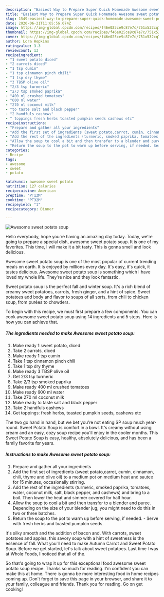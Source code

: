 ```yaml
---
description: "Easiest Way to Prepare Super Quick Homemade Awesome sweet potato soup"
title: "Easiest Way to Prepare Super Quick Homemade Awesome sweet potato soup"
slug: 1549-easiest-way-to-prepare-super-quick-homemade-awesome-sweet-potato-soup
date: 2020-06-21T11:05:56.074Z
image: https://img-global.cpcdn.com/recipes/f46e025ce9c87e7c/751x532cq70/awesome-sweet-potato-soup-recipe-main-photo.jpg
thumbnail: https://img-global.cpcdn.com/recipes/f46e025ce9c87e7c/751x532cq70/awesome-sweet-potato-soup-recipe-main-photo.jpg
cover: https://img-global.cpcdn.com/recipes/f46e025ce9c87e7c/751x532cq70/awesome-sweet-potato-soup-recipe-main-photo.jpg
author: Lora Hopkins
ratingvalue: 3.3
reviewcount: 13
recipeingredient:
- "1 sweet potato diced"
- "2 carrots diced"
- "1 tsp cumin"
- "1 tsp cinnamon pinch chili"
- "1 tsp dry thyme"
- "3 TBSP olive oil"
- "2/3 tsp turmeric"
- "2/3 tsp smoked paprika"
- "400 ml crushed tomatoes"
- "600 ml water"
- "270 ml coconut milk"
- "to taste salt and black pepper"
- "2 handfuls cashews"
- " toppings fresh herbs toasted pumpkin seeds cashews etc"
recipeinstructions:
- "Prepare and gather all your ingredients"
- "Add the first set of ingredients (sweet potato,carrot, cumin, cinnamon, chili, thyme and olive oil) to a medium pot on medium heat and sautee for 15 minutes, occasionally stirring."
- "Add the rest of the ingredients (turmeric, smoked paprika, tomatoes, water, coconut milk, salt, black pepper, and cashews) and bring to a boil. Then lower the heat and simmer covered for half hour."
- "Allow the soup to cool a bit and then transfer to a blender and puree. Depending on the size of your blender jug, you might need to do this in two or three batches."
- "Return the soup to the pot to warm up before serving, if needed. Serve with fresh herbs and toasted pumpkin seeds."
categories:
- Recipe
tags:
- awesome
- sweet
- potato

katakunci: awesome sweet potato 
nutrition: 127 calories
recipecuisine: American
preptime: "PT13M"
cooktime: "PT32M"
recipeyield: "1"
recipecategory: Dinner

---
```



![Awesome sweet potato soup](https://img-global.cpcdn.com/recipes/f46e025ce9c87e7c/751x532cq70/awesome-sweet-potato-soup-recipe-main-photo.jpg)

Hello everybody, hope you're having an amazing day today. Today, we're going to prepare a special dish, awesome sweet potato soup. It is one of my favorites. This time, I will make it a bit tasty. This is gonna smell and look delicious.

Awesome sweet potato soup is one of the most popular of current trending meals on earth. It is enjoyed by millions every day. It's easy, it's quick, it tastes delicious. Awesome sweet potato soup is something which I have loved my whole life. They're nice and they look fantastic.

Sweet potato soup is the perfect fall and winter soup. It&#39;s a rich blend of creamy sweet potatoes, carrots, fresh ginger, and a hint of spice. Sweet potatoes add body and flavor to soups of all sorts, from chili to chicken soup, from purées to chowders.


To begin with this recipe, we must first prepare a few components. You can cook awesome sweet potato soup using 14 ingredients and 5 steps. Here is how you can achieve that.

<!--inarticleads1-->

##### The ingredients needed to make Awesome sweet potato soup:

1. Make ready 1 sweet potato, diced
1. Take 2 carrots, diced
1. Make ready 1 tsp cumin
1. Take 1 tsp cinnamon pinch chili
1. Take 1 tsp dry thyme
1. Make ready 3 TBSP olive oil
1. Get 2/3 tsp turmeric
1. Take 2/3 tsp smoked paprika
1. Make ready 400 ml crushed tomatoes
1. Make ready 600 ml water
1. Take 270 ml coconut milk
1. Make ready to taste salt and black pepper
1. Take 2 handfuls cashews
1. Get  toppings: fresh herbs, toasted pumpkin seeds, cashews etc


The two go hand in hand, but we bet you&#39;re not eating SP soup much year-round. Sweet Potato Soup is comfort in a bowl. It&#39;s creamy without using cream and an easy, cozy soup recipe you&#39;ll enjoy in the cooler months. This Sweet Potato Soup is easy, healthy, absolutely delicious, and has been a family favorite for years. 

<!--inarticleads2-->

##### Instructions to make Awesome sweet potato soup:

1. Prepare and gather all your ingredients
1. Add the first set of ingredients (sweet potato,carrot, cumin, cinnamon, chili, thyme and olive oil) to a medium pot on medium heat and sautee for 15 minutes, occasionally stirring.
1. Add the rest of the ingredients (turmeric, smoked paprika, tomatoes, water, coconut milk, salt, black pepper, and cashews) and bring to a boil. Then lower the heat and simmer covered for half hour.
1. Allow the soup to cool a bit and then transfer to a blender and puree. Depending on the size of your blender jug, you might need to do this in two or three batches.
1. Return the soup to the pot to warm up before serving, if needed. - Serve with fresh herbs and toasted pumpkin seeds.


It&#39;s silky smooth and the addition of bacon and. With carrots, sweet potatoes and apples, this savory soup with a hint of sweetness is the essence of fall. What you&#39;ll need to make Autumn Carrot and Sweet Potato Soup. Before we get started, let&#39;s talk about sweet potatoes. Last time I was at Whole Foods, I noticed that all of the. 

So that's going to wrap it up for this exceptional food awesome sweet potato soup recipe. Thanks so much for reading. I'm confident you can make this at home. There is gonna be more interesting food in home recipes coming up. Don't forget to save this page in your browser, and share it to your family, colleague and friends. Thank you for reading. Go on get cooking!
